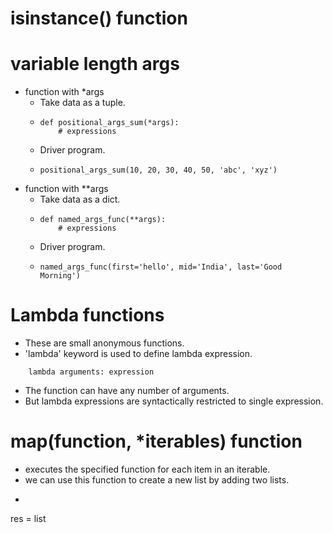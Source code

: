 # isinstance() function


# variable length args
- function with *args
  - Take data as a tuple.
  - ```
    def positional_args_sum(*args):
        # expressions
      ```
  - Driver program.
  - ```
    positional_args_sum(10, 20, 30, 40, 50, 'abc', 'xyz')
    ```
- function with **args 
  - Take data as a dict.
  - ```
    def named_args_func(**args):
        # expressions
    ```
  - Driver program.
  - ```
    named_args_func(first='hello', mid='India', last='Good Morning')
    ```

# Lambda functions
- These are small anonymous functions.
- 'lambda' keyword is used to define lambda expression.
```
    lambda arguments: expression
```
- The function can have any number of arguments.
- But lambda expressions are syntactically restricted to single expression.


# map(function, *iterables) function
- executes the specified function for each item in an iterable.
- we can use this function to create a new list by adding two lists.
- ```
res = list
  ```